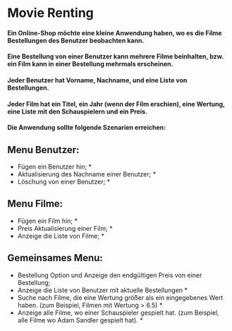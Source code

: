 # Movie Renting

#### Ein Online-Shop möchte eine kleine Anwendung haben, wo es die Filme Bestellungen des Benutzer beobachten kann.

#### Eine Bestellung von einer Benutzer kann mehrere Filme beinhalten, bzw. ein Film kann in einer Bestellung mehrmals erscheinen.

#### Jeder Benutzer hat Vorname, Nachname, und eine Liste von Bestellungen.

#### Jeder Film hat ein Titel, ein Jahr (wenn der Film erschien), eine Wertung, eine Liste mit den Schauspielern und ein Preis.

#### Die Anwendung sollte folgende Szenarien erreichen:

## Menu Benutzer:
* Fügen ein Benutzer hin; *
* Aktualisierung des Nachname einer Benutzer; *
* Löschung von einer Benutzer; *
## Menu Filme:
* Fügen ein Film hin; *
* Preis Aktualisierung einer Film; *
* Anzeige die Liste von Filme; *
## Gemeinsames Menu:
* Bestellung Option und Anzeige den endgültigen Preis von einer Bestellung;
* Anzeige die Liste von Benutzer mit aktuelle Bestellungen *
* Suche nach Filme, die eine Wertung größer als ein eingegebenes Wert haben. (zum Beispiel, Filmen mit Wertung > 6.5) *
* Anzeige alle Filme, wo einer Schauspieler gespielt hat. (zum Beispiel, alle Filme wo Adam Sandler gespielt hat). *
